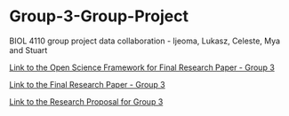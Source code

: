 # Group-3-Group-Project
BIOL 4110 group project data collaboration - Ijeoma, Lukasz, Celeste, Mya and Stuart

[Link to the Open Science Framework for Final Research Paper - Group 3](https://osf.io/35ayx/?view_only=76a4f2e779e54ce39f9848cc0f85b602)

[Link to the Final Research Paper - Group 3](https://github.com/BIOL4110/Group-3-Group-Project/blob/main/papers-submission/Final_Research_Project_Group3.pdf)

[Link to the Research Proposal for Group 3](https://github.com/BIOL4110/Group-3-Group-Project/blob/main/Group3-Proposal-Final.pdf)
